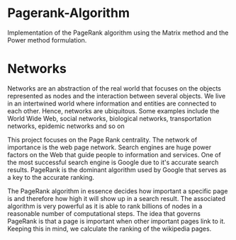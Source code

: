 # Pagerank-Algorithm

Implementation of the PageRank algorithm using the Matrix method and the Power method formulation.

# Networks
Networks are an abstraction of the real world that focuses on the objects represented as nodes and the interaction between several objects. We live in an intertwined world where information and entities are connected to each other. Hence, networks are ubiquitous. Some examples include the World Wide Web, social networks, biological networks, transportation networks, epidemic networks and so on

This project focuses on the Page Rank centrality. The network of importance is the web page network. Search engines are huge power factors on the Web that guide people to information and services. One of the most successful search engine is Google due to it's accurate search results. PageRank is the dominant algorithm used by Google that serves as a key to the accurate ranking. 

The PageRank algorithm in essence decides how important a specific page is and therefore how high it will show up in a search result. The associated algorithm is very powerful as it is able to rank billions of nodes in a reasonable number of computational steps. The idea that governs PageRank is that a page is important when other important pages link to it. Keeping this in mind, we calculate the ranking of the wikipedia pages.
